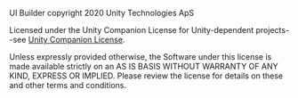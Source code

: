 UI Builder copyright  2020 Unity Technologies ApS

Licensed under the Unity Companion License for Unity-dependent projects--see [Unity Companion License](http://www.unity3d.com/legal/licenses/Unity_Companion_License). 

Unless expressly provided otherwise, the Software under this license is made available strictly on an AS IS BASIS WITHOUT WARRANTY OF ANY KIND, EXPRESS OR IMPLIED. Please review the license for details on these and other terms and conditions.
